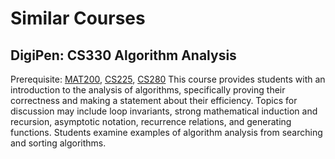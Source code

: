 # Similar Courses
## DigiPen: CS330 Algorithm Analysis
Prerequisite: [MAT200](https://github.com/Alegruz/Game-AI-Track/tree/master/1_1/AMTH1009_CALCULUS/READMD.md), [CS225](https://github.com/Alegruz/Game-AI-Track/tree/master/2_1/CSE207_OBJECT_ORIENTED_PROGRAMMING/README.md), [CS280](https://github.com/Alegruz/Game-AI-Track/tree/master/2_2/CSE204_DATA_STRUCTURE/READMD.md)
This course provides students with an introduction to the analysis of algorithms, specifically proving their correctness and making a statement about their efficiency. Topics for discussion may include loop invariants, strong mathematical induction and recursion, asymptotic notation, recurrence relations, and generating functions. Students examine examples of algorithm analysis from searching and sorting algorithms.